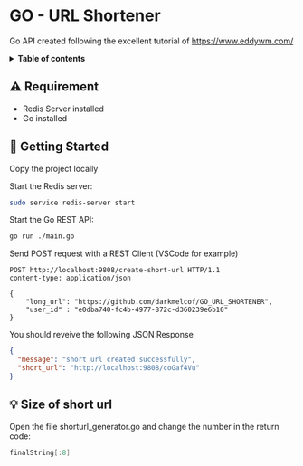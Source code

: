 # GO - URL Shortener
Go API created following the excellent tutorial of https://www.eddywm.com/

<details>
  <summary><strong>Table of contents</strong></summary>

  - ⚠️ [Requirement](#-requirement)
  - 🏁 [Getting Started](#-getting-started)
  - 💡 [Size of short url](#-size-of-short-url)

</details>


## ⚠️ Requirement
- Redis Server installed 
- Go installed

## 🏁 Getting Started

Copy the project locally

Start the Redis server:
```sh
sudo service redis-server start
```

Start the Go REST API:
```sh
go run ./main.go
```

Send POST request with a REST Client (VSCode for example)
```http
POST http://localhost:9808/create-short-url HTTP/1.1
content-type: application/json

{
    "long_url": "https://github.com/darkmelcof/GO_URL_SHORTENER",
    "user_id" : "e0dba740-fc4b-4977-872c-d360239e6b10"
}
```

You should reveive the following JSON Response
```json
{
  "message": "short url created successfully",
  "short_url": "http://localhost:9808/coGaf4Vu"
}
```

## 💡 Size of short url
Open the file shorturl_generator.go and change the number in the return code:

```go
finalString[:8]
```

[Redis]: <https://redis.io/>
[Go]: <https://go.dev/>
